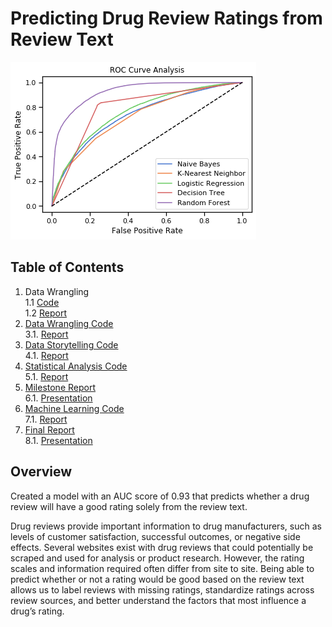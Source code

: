 # Predicting Drug Review Ratings from Review Text
![](drugsCom_modelsROC.png)
## Table of Contents
1. Data Wrangling<br>
      1.1 [Code](3_DataWrangling_Code)<br>
      1.2 [Report](3_DataWrangling_Report)
3. [Data Wrangling Code](3_DataWrangling_Code)<br>
      3.1. [Report](3_DataWrangling_Report)
4. [Data Storytelling Code](4_DataStorytelling_Code)<br>
      4.1. [Report](4_DataStorytelling_Report)
5. [Statistical Analysis Code](5_StatisticalAnalysis_Code)<br>
      5.1. [Report](5_StatisticalAnalysis_Report)
6. [Milestone Report](6_Milestone_Report)<br>
      6.1. [Presentation](6_Milestone_Presentation)
7. [Machine Learning Code](7_MachineLearning_Code)<br>
      7.1. [Report](7_MachineLearning_Report)
8. [Final Report](8_Final_Report)<br>
      8.1. [Presentation](8_Final_Presentation)

## Overview
Created a model with an AUC score of 0.93 that predicts whether a drug review will have a good rating solely from the review text.

Drug reviews provide important information to drug manufacturers, such as levels of customer satisfaction, successful outcomes, or negative side effects. Several websites exist with drug reviews that could potentially be scraped and used for analysis or product research. However, the rating scales and information required often differ from site to site. Being able to predict whether or not a rating would be good based on the review text allows us to label reviews with missing ratings, standardize ratings across review sources, and better understand the factors that most influence a drug’s rating.
